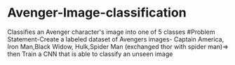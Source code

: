 # Avenger-Image-classification
Classifies  an Avenger character's image into one of 5 classes
 #Problem Statement-Create a labeled dataset of Avengers images- Captain America, Iron Man,Black Widow, Hulk,Spider Man (exchanged thor with spider man)=> then Train a CNN that is able to classify an unseen image
 
